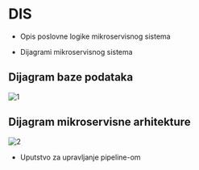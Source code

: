 # DIS

* Opis poslovne logike mikroservisnog sistema



* Dijagrami mikroservisnog sistema 

## Dijagram baze podataka

![1](https://i.ibb.co/GcHQYnB/database-diagram.png) 

## Dijagram mikroservisne arhitekture

![2](https://i.ibb.co/q9MgRny/architecture-diagram.png)

* Uputstvo za upravljanje pipeline-om
